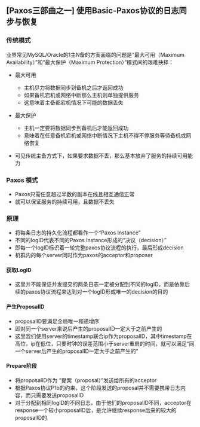 ## [Paxos三部曲之一] 使用Basic-Paxos协议的日志同步与恢复 ##

### 传统模式 ###
业界常见MySQL/Oracle的1主N备的方案面临的问题是“最大可用（Maximum Availability）”和“最大保护（Maximum Protection）”模式间的艰难抉择：  

* 最大可用
	* 主机尽力将数据同步到备机之后才返回成功
	* 如果备机宕机或网络中断那么主机则单独提供服务
	* 这意味着主备都宕机情况下可能的数据丢失

* 最大保护
	* 主机一定要将数据同步到备机后才能返回成功
	* 意味着在任意备机宕机或网络中断情况下主机不得不停服务等待备机或网络恢复

* 可见传统主备方式下，如果要求数据不丢，那么基本放弃了服务的持续可用能力


### Paxos 模式 ###
* Paxos只需任意超过半数的副本在线且相互通信正常
* 就可以保证服务的持续可用，且数据不丢失

### 原理 ###
* 将每条日志的持久化流程都看作一个“Paxos Instance”
* 不同的logID代表不同的Paxos Instance形成的“决议（decision）”
* 即每一个logID标识着一轮完整paxos协议流程的执行，最后形成decision
* 机群内的每个server同时作为paxos的acceptor和proposer

#### 获取LogID ####
* 这里并不能保证并发提交的两条日志一定被分配到不同的logID，而是依靠后续的paxos协议流程来达到对一个logID形成唯一的decision的目的

#### 产生ProposalID ####
* proposalID要满足全局唯一和递增序
* 即对同一个server来说后产生的proposalID一定大于之前产生的
* 这里我们使用server的timestamp联合ip作为proposalID，其中timestamp在高位，ip在低位，只要时钟的误差范围小于server重启的时间，就可以满足“同一个server后产生的proposalID一定大于之前产生的”

#### Prepare阶段 ####
* 将proposalID作为 “提案（proposal）”发送给所有的acceptor
* 根据Paxos协议P1b的约束，这个阶段发送的proposal并不需要携带日志内容，而只需要发送proposalID
* 对于分配到相同logID的不同日志，由于他们的proposalID不同，acceptor在response一个较小proposalID后，是允许继续response后来的较大的proposalID的



